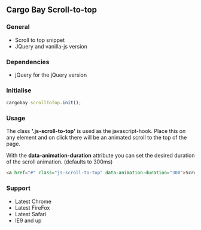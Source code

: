 ## Cargo Bay Scroll-to-top

### General
- Scroll to top snippet
- JQuery and vanilla-js version


### Dependencies
- jQuery for the jQuery version


### Initialise
```javascript
cargobay.scrollToTop.init();
```


### Usage
The class **'.js-scroll-to-top'** is used as the javascript-hook.
Place this on any element and on click there will be an animated scroll to the top of the page.

With the **data-animation-duration** attribute you can set the desired duration of the scroll animation. (defaults to 300ms)

```html
<a href="#" class="js-scroll-to-top" data-animation-duration="300">Scroll to top</a>
```


### Support
- Latest Chrome
- Latest FireFox
- Latest Safari
- IE9 and up
